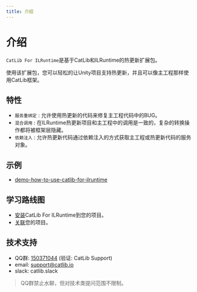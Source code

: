 ```yaml
---
title: 介绍
---
```


# 介绍

`CatLib For ILRuntime`是基于CatLib和ILRuntime的热更新扩展包。

使用该扩展包，您可以轻松的让Unity项目支持热更新，并且可以像主工程那样使用CatLib框架。

## 特性

- `服务重绑定` : 允许使用热更新的代码来修复主工程代码中的BUG。
- `混合调用` : 在ILRuntime热更新项目和主工程中的调用是一致的，复杂的转换操作都将被框架层隐藏。
- `依赖注入` : 允许热更新代码通过依赖注入的方式获取主工程或热更新代码的服务对象。

## 示例

- [demo-how-to-use-catlib-for-ilruntime](https://github.com/CatLib/demo-how-to-use-catlib-for-ilruntime)

## 学习路线图

- [安装](usage/setup.html)CatLib For ILRuntime到您的项目。
- [关联](usage/link-project.html)您的项目。

## 技术支持

- QQ群: [150371044](//shang.qq.com/wpa/qunwpa?idkey=ac3de81fa9b3a4379f80c44e05ff021bcfb51c0fb9092b0741762265a911878b) (验证: CatLib Support)
- email: support@catlib.io
- slack: catlib.slack

> QQ群禁止水聊，但对技术类提问范围不限制。
